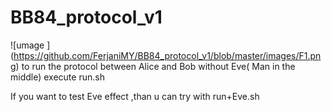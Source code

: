 # BB84_protocol_v1

![umage ] (https://github.com/FerjaniMY/BB84_protocol_v1/blob/master/images/F1.png)
to run the protocol between Alice and Bob without Eve( Man in the middle) execute run.sh

If you want to test Eve effect ,than u can try with run+Eve.sh
